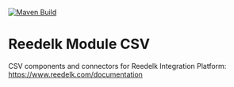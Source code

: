 [![Maven Build](https://github.com/codecentric/reedelk-module-csv/actions/workflows/maven.yml/badge.svg)](https://github.com/codecentric/reedelk-module-csv/actions/workflows/maven.yml)
# Reedelk Module CSV

CSV components and connectors for Reedelk Integration Platform: https://www.reedelk.com/documentation
